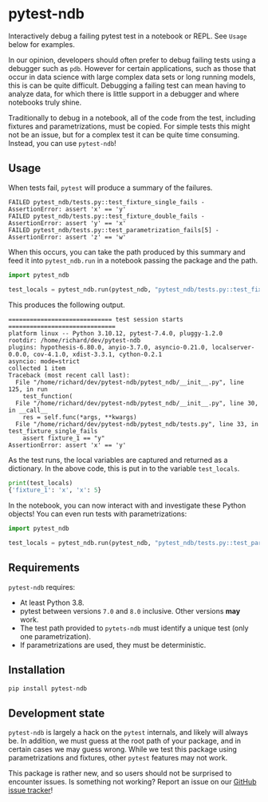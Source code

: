 # pytest-ndb

Interactively debug a failing pytest test in a notebook or REPL. See `Usage` below for examples.

In our opinion, developers should often prefer to debug failing tests using a debugger such as `pdb`. However for certain applications, such as those that occur in data science with large complex data sets or long running models, this is can be quite difficult. Debugging a failing test can mean having to analyze data, for which there is little support in a debugger and where notebooks truly shine.

Traditionally to debug in a notebook, all of the code from the test, including fixtures and parametrizations, must be copied. For simple tests this might not be an issue, but for a complex test it can be quite time consuming. Instead, you can use `pytest-ndb`!

## Usage

When tests fail, `pytest` will produce a summary of the failures.

```
FAILED pytest_ndb/tests.py::test_fixture_single_fails - AssertionError: assert 'x' == 'y'
FAILED pytest_ndb/tests.py::test_fixture_double_fails - AssertionError: assert 'y' == 'x'
FAILED pytest_ndb/tests.py::test_parametrization_fails[5] - AssertionError: assert 'z' == 'w'
```

When this occurs, you can take the path produced by this summary and feed it into `pytest_ndb.run` in a notebook passing the package and the path.

```python
import pytest_ndb

test_locals = pytest_ndb.run(pytest_ndb, "pytest_ndb/tests.py::test_fixture_single_fails")
```

This produces the following output.

```
============================= test session starts ==============================
platform linux -- Python 3.10.12, pytest-7.4.0, pluggy-1.2.0
rootdir: /home/richard/dev/pytest-ndb
plugins: hypothesis-6.80.0, anyio-3.7.0, asyncio-0.21.0, localserver-0.0.0, cov-4.1.0, xdist-3.3.1, cython-0.2.1
asyncio: mode=strict
collected 1 item
Traceback (most recent call last):
  File "/home/richard/dev/pytest-ndb/pytest_ndb/__init__.py", line 125, in run
    test_function(
  File "/home/richard/dev/pytest-ndb/pytest_ndb/__init__.py", line 30, in __call__
    res = self.func(*args, **kwargs)
  File "/home/richard/dev/pytest-ndb/pytest_ndb/tests.py", line 33, in test_fixture_single_fails
    assert fixture_1 == "y"
AssertionError: assert 'x' == 'y'
```

As the test runs, the local variables are captured and returned as a dictionary. In the above code, this is put in to the variable `test_locals`.

```python
print(test_locals)
{'fixture_1': 'x', 'x': 5}
```

In the notebook, you can now interact with and investigate these Python objects! You can even run tests with parametrizations:

```python
import pytest_ndb

test_locals = pytest_ndb.run(pytest_ndb, "pytest_ndb/tests.py::test_parametrization_fails[5]")
```

## Requirements

`pytest-ndb` requires:

 - At least Python 3.8.
 - pytest between versions `7.0` and `8.0` inclusive. Other versions **may** work.
 - The test path provided to `pytets-ndb` must identify a unique test (only one parametrization).
 - If parametrizations are used, they must be deterministic.

## Installation

```bash
pip install pytest-ndb
```

## Development state

`pytest-ndb` is largely a hack on the `pytest` internals, and likely will always be. In addition, we must guess at the root path of your package, and in certain cases we may guess wrong. While we test this package using parametrizations and fixtures, other `pytest` features may not work.

This package is rather new, and so users should not be surprised to encounter issues. Is something not working? Report an issue on our [GitHub issue tracker](https://github.com/rhshadrach/pytest-ndb/issues)!
